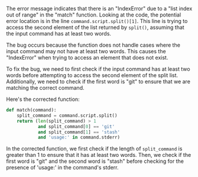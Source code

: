 The error message indicates that there is an "IndexError" due to a "list index out of range" in the "match" function. Looking at the code, the potential error location is in the line `command.script.split()[1]`. This line is trying to access the second element of the list returned by `split()`, assuming that the input command has at least two words. 

The bug occurs because the function does not handle cases where the input command may not have at least two words. This causes the "IndexError" when trying to access an element that does not exist.

To fix the bug, we need to first check if the input command has at least two words before attempting to access the second element of the split list. Additionally, we need to check if the first word is "git" to ensure that we are matching the correct command.

Here's the corrected function:

```python
def match(command):
    split_command = command.script.split()
    return (len(split_command) > 1
            and split_command[0] == 'git'
            and split_command[1] == 'stash'
            and 'usage:' in command.stderr)
```

In the corrected function, we first check if the length of `split_command` is greater than 1 to ensure that it has at least two words. Then, we check if the first word is "git" and the second word is "stash" before checking for the presence of 'usage:' in the command's stderr.